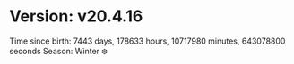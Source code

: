 # Version: v20.4.16
Time since birth: 7443 days, 178633 hours, 10717980 minutes, 643078800 seconds
Season: Winter ❄️
